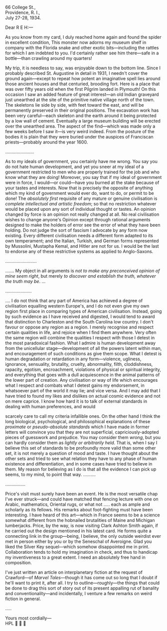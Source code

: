 66 College St.,  
Providence, R. I.,  
July 27-28, 1934.

Dear R E H:—

As you know from my card, I duly reached home again and found the spider in excellent condition, This monster now adorns my museum shelf in company with the Florida snake and other exotic bits—including the rattles for which I am indebted to you. I'd certainly rather see him there—safe in a bottle—than crawling around my quarters!

My trip, it is needless to say, was enjoyable down to the bottom line. Since I probably described St. Augustine in detail in 1931, I needn't cover the ground again—except to repeat how potent an imaginative spell lies around those ancient houses and that centuried, brooding fort. Here is a place that was over fifty years old when the first Pilgrim landed in Plymouth! On this occasion I saw an added feature of great interest—an old Indian graveyard just unearthed at the site of the
primitive native village north of the town. The skeletons lie side by side, with feet toward the east, and will be permanently preserved in their original positions. The excavation work has been very careful—each skeleton and the earth around it being protected by a low wall of cement. Eventually a large museum building will be erected over the unearthed area. The aspect of the find—which was made only a few
weeks before I saw it—is very weird indeed. From the posture of the bodies it is plain that they were buried under the auspices of Franciscan priests—probably around the year 1600.

.......................

As to my ideals of government, you certainly have me wrong. You say you do not hate human development, and yet you sneer at my ideal of a government restricted to men who are properly trained for the job and who know what they are doing! Moreover, you say that if my ideal of government were in force, I would—or could—have you burned at the stake because of your tastes and interests. Now that is precisely the opposite of anything which my kind of government would ever do, want to do, or permit to be done! The *absolutely first* requisite of any mature or genuine civilisation is *complete intellectual and artistic freedom*; so that no restriction whatever would be placed upon any sort of individual thought or tastes. An opinion changed by force is an opinion not really changed at all. No real civilisation wishes to change anyone's Opinion except through rational arguments designed to make the holders of error see the error of what they have been holding. Do not judge the sort of fascism I advocate by any form now existing. Every different civilisation needs a different form adapted to its own temperament; and the Italian, Turkish, and German forms represented by Mussolini, Mustapha Kemal, and Hitler are not for us. I would be the last to endorse any of these restrictive systems as applied to Anglo-Saxons.

.........................

....... My object in all arguments is *not to make any preconceived opinion of mine seem right*, but merely *to discover and establish the truth, whatever the truth may be*. ...

.....................

.... I do not think that any part of America has achieved a degree of civilisation equalling western Europe's, and I do not even give my own region first place in comparing types of American civilisation. Instead, going by such evidence as I have received and digested, I would tend to award that distinction to Charleston and the South Carolina low country. I don't favour or oppose any region as a region. I merely recognise and respect certain qualities in life, and rejoice when I find them anywhere. Very often the same region will combine the qualities I respect with those I detest in the most paradoxical fashion. What I admire is human development away from the unicellular stage—development of all the powers latent within man, and encouragement of such conditions as give them scope. What I detest is human degradation or retardation in any form—violence, ugliness, ignorance, sensuality, brutality, cruelty, abnormality, filth, cloddishness, rapacity, egotism, encroachment, violations of physical or spiritual integrity, and everything that goes with a dull acquiescence in the animal patterns of the lower part of creation. Any civilisation or way of life which encourages what I respect and combats what I detest gains my endorsement, in whatsoever part of the world it may lie; and vice versa. And I may add that I have tried to found my likes and dislikes on actual cosmic evidence and not on mere caprice. I know how hard it is to talk of external standards in dealing with human preferences, and would


scarcely care to call my criteria infallible ones. On the other hand I think the long biological, psychological, and philosophical explanations of these *proximate* or *pseudo-absolute standards* which I have made in former letters will convince you that they are not superficial, capriciously-adopted pieces of guesswork and prejudice. You may consider them *wrong*, but you can hardly consider them as *lightly or arbitrarily held*. That is, when I say I believe this set of standards to be profoundly more valid than some other set, it is not merely a question of mood and taste. I have thought about the other sets and tried to see what relation they have to any phase of human existence and differentiation, and in some cases have tried to believe in them. My reason for believing as I do is that all the evidence I can pick up seems, to my mind, to point that way. ..........

................

Price's visit must surely have been an event. He is the most versatile chap I've ever struck—and could have matched that fencing lecture with one on Arabic, mathematics, Oriental rugs, or what not ..... each as ample and scholarly as its fellows. His remarks about foot-fighting must have been interesting. I have heard of this art—which in France seems to be a science somewhat different from the hobnailed brutalities of Maine and Michigan lumberjacks. Price, by the way, is now visiting Clark Ashton Smith again, if he carried out the design mentioned in his latest card. He forms quite a connecting link in the group—being, I believe, the only outside weirdist ever met in person either by you or by the Seneschal of Averoigne. Glad you liked the Silver Key sequel—which somehow disappointed me in print. Collaboration tends to hold my imagination in check, and thus to handicap my inventiveness to a great extent. I need an absolutely free hand in composition.

I've just written an article on interplanetary fiction at the request of Crawford—of *Marvel Tales*—though it has come out so long that I doubt if he'll want to print it, after all. I try to outline—roughly—the things that could be done to drag this sort of story out of its present appalling rut of banality and conventionality—and incidentally, I venture a few remarks on weird fiction in general.

.....

Yours most cordially—  
HPL



